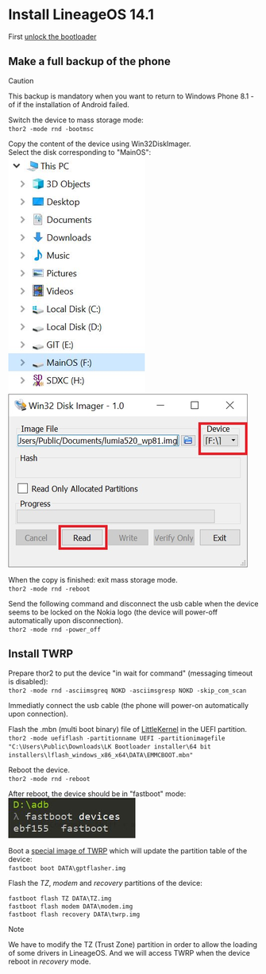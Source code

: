 # Install LineageOS 14.1

First [unlock the bootloader](/content/unlock_bootloader/Readme.md)

## Make a full backup of the phone

> [!CAUTION]
> This backup is mandatory when you want to return to Windows Phone 8.1 - of if the installation of Android failed.

Switch the device to mass storage mode:  
`thor2 -mode rnd -bootmsc`

Copy the content of the device using Win32DiskImager.  
Select the disk corresponding to "MainOS":  
![](backup0.jpg)
![](backup.jpg)

When the copy is finished: exit mass storage mode.  
`thor2 -mode rnd -reboot`

Send the following command and disconnect the usb cable when the device seems to be locked on the Nokia logo (the device will power-off automatically upon disconnection).  
`thor2 -mode rnd -power_off`

## Install TWRP

Prepare thor2 to put the device "in wait for command" (messaging timeout is disabled):  
`thor2 -mode rnd -asciimsgreq NOKD -asciimsgresp NOKD -skip_com_scan`

Immediatly connect the usb cable (the phone will power-on automatically upon connection).  

Flash the .mbn (multi boot binary) file of [LittleKernel](https://github.com/Android4Lumia/bootloader_msm8227) in the UEFI partition.  
`thor2 -mode uefiflash -partitionname UEFI -partitionimagefile "C:\Users\Public\Downloads\LK Bootloader installer\64 bit installers\lflash_windows_x86_x64\DATA\EMMCBOOT.mbn"`

Reboot the device.  
`thor2 -mode rnd -reboot`

After reboot, the device should be in "fastboot" mode:  
![](fastboot.JPG)

Boot a [special image of TWRP](https://github.com/Android4Lumia/notes/tree/master/tools) which will update the partition table of the device:  
`fastboot boot DATA\gptflasher.img`

Flash the _TZ_, _modem_ and _recovery_ partitions of the device:  
```
fastboot flash TZ DATA\TZ.img
fastboot flash modem DATA\modem.img
fastboot flash recovery DATA\twrp.img
```

> [!NOTE]
> We have to modify the TZ (Trust Zone) partition in order to allow the loading of some drivers in LineageOS.
> And we will access TWRP when the device reboot in _recovery_ mode.

 
